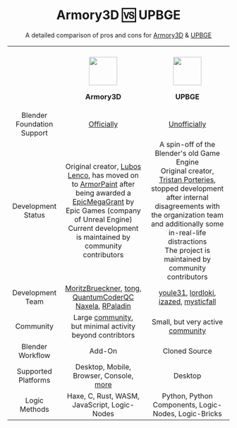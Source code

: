 <div align="center">
  <h1>Armory3D 🆚 UPBGE</h1>
  <p>A detailed comparison of pros and cons for <a href="https://www.armory3d.org">Armory3D</a> &amp; <a href="https://www.upbge.org">UPBGE</a></p>
</div>
<table align="center">
  <tr>
    <th></th>
    <th>
      <br />
      <img src="https://avatars.githubusercontent.com/u/20436620?s=200&v=4" width=64 />
      <p>Armory3D</p>
    </th>
    <th>
      <br />
      <img src="https://avatars.githubusercontent.com/u/16006310?s=200&v=4" width=64 />
      <p>UPBGE</p>
    </th>
  </tr>
  <!-- Blender Foundation Support -->
  <tr align="center">
    <td>Blender Foundation Support</td>
    <td><a href="https://www.youtube.com/watch?v=EaMT6Nyu79w">Officially</a></td>
    <td><a href="https://www.youtube.com/watch?v=hS7iV3NfddI&start=512">Unofficially</a></td>
  </tr>
   <!-- Development Status -->
  <tr align="center">
    <td>Development Status</td>
    <td>Original creator, <a href="https://www.github.com/luboslenco">Lubos Lenco</a>, has moved on<br />to <a href="https://www.armorpaint.org">ArmorPaint</a> after being awarded a <a href="https://www.youtube.com/watch?v=M1X2Qdz8QDc">EpicMegaGrant</a> by Epic Games (company of Unreal Engine)<br />Current development is maintained by community contributors</td>
    <td>A spin-off of the Blender's old Game Engine<br />Original creator, <a href="https://www.github.com/panzergame">Tristan Porteries</a>, stopped development after internal disagreements with the organization team and additionally some in-real-life distractions<br />The project is maintained by community contributors</td>
  </tr>
  <!-- Development Team -->
  <tr align="center">
    <td>Development Team</td>
    <td><a href="https://www.github.com/MoritzBrueckner">MoritzBrueckner</a>, <a href="https://www.github.com/tong">tong</a>, <a href="https://www.github.com/QuantumCoderQC">QuantumCoderQC<br /><a href="https://www.github.com/Naxela">Naxela</a>, <a href="https://www.github.com/rpaladin">RPaladin</a></td>
      <td><a href="https://www.github.com/youle31">youle31</a>, <a href="https://www.github.com/lordloki">lordloki</a>, <a href="https://www.github.com/izazed">izazed</a>, <a href="https://www.github.com/mysticfall">mysticfall</a></td>
  </tr>
   <!-- Community -->
  <tr align="center">
    <td>Community</td>
    <td>Large <a href="https://discord.gg/axq6qWV">community</a>,<br />but minimal activity beyond contribtors</td>
    <td>Small, but very active <a href="https://discord.gg/DsTJ8Ga">community</a></td>
  </tr>
  <!-- Blender Workflow --> 
  <tr align="center">
    <td>Blender Workflow</td>
    <td>Add-On</td>
    <td>Cloned Source</td>
  </tr>
  <!-- Supported Platforms -->
  <tr align="center">
    <td>Supported Platforms</td>
    <td>Desktop, Mobile, Browser, Console</a>, <a href="https://github.com/armory3d/armory/wiki">more</td>
    <td>Desktop</td>
  </tr>
  <!-- Logic Methods -->
  <tr align="center">
    <td>Logic Methods</td>
    <td>Haxe, C, Rust, WASM, JavaScript, Logic-Nodes</td>
    <td>Python, Python Components, Logic-Nodes, Logic-Bricks</td>
  </tr>
</table>
